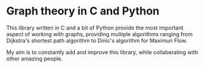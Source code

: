 # Graph theory in C and Python

This library written in C and a bit of Python provide the most important aspect of working with graphs, providing multiple algorithms ranging from Dijkstra's shortest path algorithm to Dinic's algorithm for Maximun Flow.

My aim is to constantly add and improve this library, while collaberating with other amazing people.